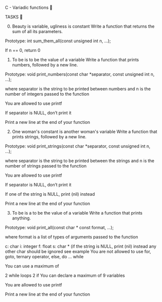C - Variadic functions 📁

TASKS 📃

0. Beauty is variable, ugliness is constant
Write a function that returns the sum of all its parameters.

Prototype: int sum_them_all(const unsigned int n, ...);

If n == 0, return 0

1. To be is to be the value of a variable
Write a function that prints numbers, followed by a new line.

Prototype: void print_numbers(const char *separator, const unsigned int n, ...);

where separator is the string to be printed between numbers and n is the number of integers passed to the function

You are allowed to use printf

If separator is NULL, don’t print it

Print a new line at the end of your function

2. One woman's constant is another woman's variable
Write a function that prints strings, followed by a new line.

Prototype: void print_strings(const char *separator, const unsigned int n, ...);

where separator is the string to be printed between the strings and n is the number of strings passed to the function

You are allowed to use printf

If separator is NULL, don’t print it

If one of the string is NULL, print (nil) instead

Print a new line at the end of your function

3. To be is a to be the value of a variable
Write a function that prints anything.

Prototype: void print_all(const char * const format, ...);

where format is a list of types of arguments passed to the function

c: char
i: integer
f: float
s: char * (if the string is NULL, print (nil) instead
any other char should be ignored
see example
You are not allowed to use for, goto, ternary operator, else, do ... while

You can use a maximum of

2 while loops
2 if
You can declare a maximum of 9 variables

You are allowed to use printf

Print a new line at the end of your function

